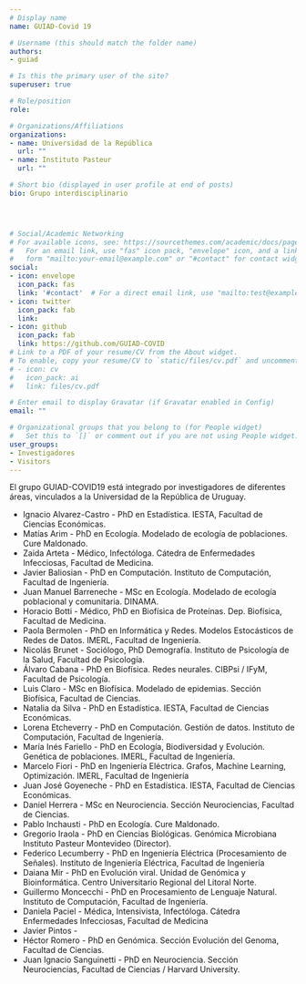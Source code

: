 ```yaml
---
# Display name
name: GUIAD-Covid 19

# Username (this should match the folder name)
authors:
- guiad

# Is this the primary user of the site?
superuser: true

# Role/position
role: 

# Organizations/Affiliations
organizations:
- name: Universidad de la República
  url: ""
- name: Instituto Pasteur
  url: ""  

# Short bio (displayed in user profile at end of posts)
bio: Grupo interdisciplinario




# Social/Academic Networking
# For available icons, see: https://sourcethemes.com/academic/docs/page-builder/#icons
#   For an email link, use "fas" icon pack, "envelope" icon, and a link in the
#   form "mailto:your-email@example.com" or "#contact" for contact widget.
social:
- icon: envelope
  icon_pack: fas
  link: '#contact'  # For a direct email link, use "mailto:test@example.org".
- icon: twitter
  icon_pack: fab
  link: 
- icon: github
  icon_pack: fab
  link: https://github.com/GUIAD-COVID
# Link to a PDF of your resume/CV from the About widget.
# To enable, copy your resume/CV to `static/files/cv.pdf` and uncomment the lines below.
# - icon: cv
#   icon_pack: ai
#   link: files/cv.pdf

# Enter email to display Gravatar (if Gravatar enabled in Config)
email: ""

# Organizational groups that you belong to (for People widget)
#   Set this to `[]` or comment out if you are not using People widget.
user_groups:
- Investigadores
- Visitors
---
```


El grupo GUIAD-COVID19 está integrado por investigadores de diferentes áreas, vinculados a la Universidad de la República de Uruguay. 

* Ignacio Alvarez-Castro -  PhD en Estadística. IESTA, Facultad de Ciencias Económicas.
* Matías Arim - PhD en Ecología. Modelado de ecología de poblaciones. Cure Maldonado.
* Zaida Arteta - Médico, Infectóloga. Cátedra de Enfermedades Infecciosas,  Facultad de Medicina.
* Javier Baliosian - PhD en Computación. Instituto de Computación, Facultad de Ingeniería.
* Juan Manuel Barreneche - MSc en Ecología. Modelado de ecología poblacional y comunitaria. DINAMA.
* Horacio Botti - Médico, PhD en Biofísica de Proteínas. Dep. Biofísica, Facultad de Medicina.
* Paola Bermolen - PhD en Informática y Redes. Modelos Estocásticos de Redes de Datos. IMERL, Facultad de Ingeniería.
* Nicolás Brunet - Sociólogo, PhD Demografía. Instituto de Psicología de la Salud, Facultad de Psicología.
* Álvaro Cabana - PhD en Biofísica. Redes neurales. CIBPsi / IFyM, Facultad de Psicología.
* Luis Claro - MSc en Biofísica. Modelado de epidemias. Sección Biofísica, Facultad de Ciencias.
* Natalia da Silva - PhD en Estadística. IESTA, Facultad de Ciencias Económicas.
* Lorena Etcheverry - PhD en Computación.  Gestión de datos.  Instituto de Computación, Facultad de Ingeniería.
* María Inés Fariello - PhD en Ecología, Biodiversidad y Evolución. Genética de poblaciones. IMERL, Facultad de Ingeniería.
* Marcelo Fiori - PhD en Ingeniería Eléctrica. Grafos, Machine Learning, Optimización. IMERL, Facultad de Ingeniería
* Juan José Goyeneche -  PhD en Estadística. IESTA, Facultad de Ciencias Económicas.
* Daniel Herrera - MSc en Neurociencia. Sección Neurociencias, Facultad de Ciencias.
* Pablo Inchausti - PhD en Ecología. Cure Maldonado.
* Gregorio Iraola - PhD en Ciencias Biológicas. Genómica Microbiana Instituto Pasteur Montevideo (Director).
* Federico Lecumberry - PhD en Ingeniería Eléctrica (Procesamiento de Señales). Instituto de Ingeniería Eléctrica, Facultad de Ingeniería
* Daiana Mir - PhD en Evolución viral. Unidad de Genómica y Bioinformática. Centro Universitario Regional del Litoral Norte. 
* Guillermo Moncecchi - PhD en Procesamiento de Lenguaje Natural. Instituto de Computación, Facultad de Ingeniería.
* Daniela Paciel - Médica, Intensivista, Infectóloga. Cátedra Enfermedades Infecciosas, Facultad de Medicina
* Javier Pintos - 
* Héctor Romero - PhD en Genómica. Sección Evolución del Genoma, Facultad de Ciencias.
* Juan Ignacio Sanguinetti - PhD en Neurociencia. Sección Neurociencias, Facultad de Ciencias / Harvard University.
